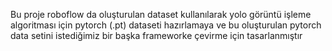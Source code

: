 Bu proje roboflow da oluşturulan dataset kullanılarak yolo görüntü işleme algoritması için pytorch (.pt) dataseti hazırlamaya ve bu oluşturulan pytorch data setini istediğimiz bir başka frameworke çevirme için tasarlanmıştır
